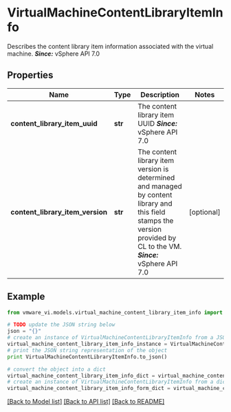 # VirtualMachineContentLibraryItemInfo

Describes the content library item information associated with the virtual machine.  ***Since:*** vSphere API 7.0 

## Properties
Name | Type | Description | Notes
------------ | ------------- | ------------- | -------------
**content_library_item_uuid** | **str** | The content library item UUID  ***Since:*** vSphere API 7.0  | 
**content_library_item_version** | **str** | The content library item version is determined and managed by content library and this field stamps the version provided by CL to the VM.  ***Since:*** vSphere API 7.0  | [optional] 

## Example

```python
from vmware_vi.models.virtual_machine_content_library_item_info import VirtualMachineContentLibraryItemInfo

# TODO update the JSON string below
json = "{}"
# create an instance of VirtualMachineContentLibraryItemInfo from a JSON string
virtual_machine_content_library_item_info_instance = VirtualMachineContentLibraryItemInfo.from_json(json)
# print the JSON string representation of the object
print VirtualMachineContentLibraryItemInfo.to_json()

# convert the object into a dict
virtual_machine_content_library_item_info_dict = virtual_machine_content_library_item_info_instance.to_dict()
# create an instance of VirtualMachineContentLibraryItemInfo from a dict
virtual_machine_content_library_item_info_form_dict = virtual_machine_content_library_item_info.from_dict(virtual_machine_content_library_item_info_dict)
```
[[Back to Model list]](../README.md#documentation-for-models) [[Back to API list]](../README.md#documentation-for-api-endpoints) [[Back to README]](../README.md)


